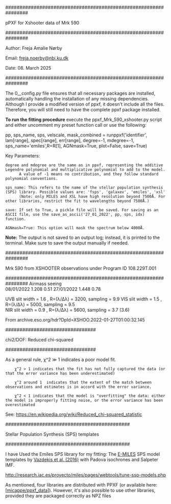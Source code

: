 ################################################################

pPXF for Xshooter data of Mrk 590

################################################################

Author: Freja Amalie Nørby

Email: freja.noerby@nbi.ku.dk

Date: 08. March 2025

################################################################

The 0__config.py file ensures that all necessary packages are installed, automatically handling the installation of any missing dependencies. 
Although I provide a modified version of ppxf, it doesn't include all the files. Therefore, you will still need to have the complete ppxf package installed. 

**To run the fitting procedure** execute the ppxf_Mrk_590_xshooter.py script and either uncomment my preset function call or use the following:

pp, sps_name, sps, velscale, mask_combined = runppxf('identifier', lam[range], spec[range], err[range], degree=-1, mdegree=-1, sps_name='emiles',R=R[1], AGNmask=True, plot=False, save=True)

Key Parameters: 

    degree and mdegree are the same as in ppxf, representing the additive Legendre polynomial and multiplicative polynomial to add to the model. 
          A value of -1 means no contribution, and they follow standard polynomial conventions.
          
    sps_name: This refers to the name of the stellar population synthesis (SPS) library. Possible values are: 'fsps', 'galaxev', 'emiles', 'xsl'
          (Note: only MILES and XSL have high resolution beyond 7500Å. For other libraries, restrict the fit to wavelengths beyond 7500Å.)
          
    save: If set to True, a pickle file will be saved. For saving as an ASCII file, use the save_as_ascii('27_01_2022', pp, sps, idx) function.
    
    AGNmask=True: This option will mask the spectrum below 4000Å.

**Note:** The output is not saved to an output log; instead, it is printed to the terminal. Make sure to save the output manually if needed.   

################################################################

Mrk 590 from XSHOOTER observations under Program ID 108.229T.001

################################################################
               Airmass    seeing  
08/01/2022      1.208	   0.51
27/01/2022      1.448	   0.78

UVB slit width = 1.6 , 	R=(λ/Δλ) = 3200, sampling = 9.9
VIS slit width = 1.5 , 	R=(λ/Δλ) = 5000, sampling = 9.5  
NIR slit width = 0.9 , 	R=(λ/Δλ) = 5600, sampling = 3.7 (3.6)

From archive.eso.org/hdr?DpId=XSHOO.2022-01-27T01:00:32.145

################################

chi2/DOF:    Reduced chi-squared 

################################

As a general rule, 
        χ^2 ≫ 1 indicates a poor model fit. 
        
        χ^2 > 1 indicates that the fit has not fully captured the data (or that the error variance has been underestimated)
        
        χ^2 around 1  indicates that the extent of the match between observations and estimates is in accord with the error variance. 
        
        χ^2 < 1 indicates that the model is "overfitting" the data: either the model is improperly fitting noise, or the error variance has been overestimated

See: https://en.wikipedia.org/wiki/Reduced_chi-squared_statistic

############################################

Stellar Population Synthesis (SPS) templates 

############################################

I have Used the Emiles SPS library for my fitting: 
The [E-MILES](http://miles.iac.es/) SPS model templates by [Vazdekis et al. (2016)](https://ui.adsabs.harvard.edu/abs/2016MNRAS.463.3409V) with Padova isochrones and Salpeter IMF.

http://research.iac.es/proyecto/miles/pages/webtools/tune-ssp-models.php

As mentioned, four libraries are distributed with PPXF (or available here: [[micappe/ppxf_data](https://github.com/micappe/ppxf_data)]). However, it's also possible to use other libraries, provided they are packaged correctly as NPZ files
